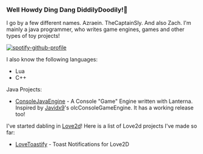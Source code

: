 ### Well Howdy Ding Dang DiddilyDoodily!👋

I go by a few different names. Azraein. TheCaptainSly. And also Zach.
I'm mainly a java programmer, who writes game engines, games and other types of toy projects! 


[![spotify-github-profile](https://spotify-github-profile.kittinanx.com/api/view?uid=xslymaster&cover_image=true&theme=default&show_offline=false&background_color=121212&interchange=false&bar_color=53b14f&bar_color_cover=false)](https://spotify-github-profile.kittinanx.com/api/view?uid=xslymaster&redirect=true)


I also know the following languages:
  - Lua
  - C++


Java Projects:

- [ConsoleJavaEngine](https://github.com/CaptainSly/ConsoleJavaEngine) - A Console "Game" Engine written with Lanterna. Inspired by [Javidx9](https://github.com/OneLoneCoder/Javidx9)'s olcConsoleGameEngine. It has a working release too!


I've started dabling in [Love2d](https://www.love2d.org)! 
Here is a list of Love2d projects I've made so far:
- [LoveToastify](https://github.com/CaptainSly/LoveToastify) - Toast Notifications for Love2D

